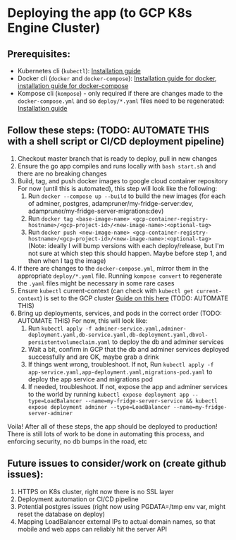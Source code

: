 # Deploying the app (to GCP K8s Engine Cluster)

## Prerequisites:
- Kubernetes cli (`kubectl`): [Installation guide](https://kubernetes.io/docs/tasks/tools/install-kubectl/)
- Docker cli (`docker` and `docker-compose`): [Installation guide for docker](https://docs.docker.com/get-docker/), [installation guide for docker-compose](https://docs.docker.com/compose/install/)
- Kompose cli (`kompose`) - only required if there are changes made to the `docker-compose.yml` and so `deploy/*.yaml` files need to be regenerated: [Installation guide](https://kompose.io/setup/)

## Follow these steps: (TODO: AUTOMATE THIS with a shell script or CI/CD deployment pipeline)
1. Checkout master branch that is ready to deploy, pull in new changes
2. Ensure the go app compiles and runs locally with `bash start.sh` and there are no breaking changes
3. Build, tag, and push docker images to google cloud container repository
  For now (until this is automated), this step will look like the following:
    1. Run `docker --compose up --build` to build the new images (for each of adminer, postgres, adampruner/my-fridge-server:dev, adampruner/my-fridge-server-migrations:dev)
    2. Run `docker tag <base-image-name> <gcp-container-registry-hostname>/<gcp-project-id>/<new-image-name>:<optional-tag>`
    3. Run `docker push <new-image-name> <gcp-container-registry-hostname>/<gcp-project-id>/<new-image-name>:<optional-tag>`
    (Note: ideally I will bump versions with each deploy/release, but I'm not sure at which step this should happen. Maybe before step 1, and then when I tag the image)
4. If there are changes to the `docker-compose.yml`, mirror them in the appropriate `deploy/*.yaml` file. Running `kompose convert` to regenerate the `.yaml` files might be necessary in some rare cases
5. Ensure `kubectl` current-context (can check with `kubectl get current-context`) is set to the GCP cluster [Guide on this here](https://cloud.google.com/kubernetes-engine/docs/how-to/cluster-access-for-kubectl) (TODO: AUTOMATE THIS)
6. Bring up deployments, services, and pods in the correct order (TODO: AUTOMATE THIS)
  For now, this will look like:
    1. Run `kubectl apply -f adminer-service.yaml,adminer-deployment.yaml,db-service.yaml,db-deployment.yaml,dbvol-persistentvolumeclaim.yaml` to deploy the db and adminer services
    2. Wait a bit, confirm in GCP that the db and adminer services deployed successfully and are OK, maybe grab a drink
    3. If things went wrong, troubleshoot. If not, Run `kubectl apply -f app-service.yaml,app-deployment.yaml,migrations-pod.yaml` to deploy the app service and migrations pod
    4. If needed, troubleshoot. If not, expose the app and adminer services to the world by running `kubectl expose deployment app --type=LoadBalancer --name=my-fridge-server-service && kubectl expose deployment adminer --type=LoadBalancer --name=my-fridge-server-adminer`

Voila! After all of these steps, the app should be deployed to production! There is still lots of work to be done in automating this process, and enforcing security, no db bumps in the road, etc

## Future issues to consider/work on (create github issues):
1. HTTPS on K8s cluster, right now there is no SSL layer
2. Deployment automation or CI/CD pipeline
3. Potential postgres issues (right now using PGDATA=/tmp env var, might reset the database on deploy)
4. Mapping LoadBalancer external IPs to actual domain names, so that mobile and web apps can reliably hit the server API
    
